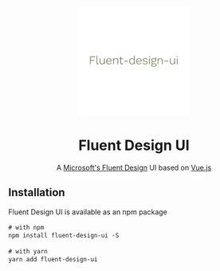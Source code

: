 <p align="center" style="text-align:center;">
    <a href="https://github.com/jstzwj/fluent-design-ui">
        <img width="220" src="./docs/.vuepress/public/logo.png">
    </a>
</p>

<h1 align="center" style="text-align:center;">Fluent Design UI</h1>

<p align="center" style="text-align:center;">
    A <a href="https://fluent.microsoft.com/">Microsoft's Fluent Design</a> UI based on <a href="https://vuejs.org/">Vue.js</a>
</p>


## Installation
Fluent Design UI is available as an npm package
```
# with npm
npm install fluent-design-ui -S

# with yarn
yarn add fluent-design-ui
```